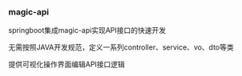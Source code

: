 ### magic-api

springboot集成magic-api实现API接口的快速开发

无需按照JAVA开发规范，定义一系列controller、service、vo、dto等类

提供可视化操作界面编辑API接口逻辑